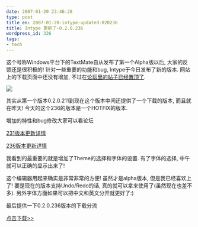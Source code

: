 ```yaml
---
date: 2007-01-20 23:46:28
type: post
title_en: 2007-01-20-intype-updated-020236
title: Intype 更新了-0.2.0.236
wordpress_id: 326
tags:
- tech
---
```


这个号称Windows平台下的TextMate自从发布了第一个Alpha版以后, 大家的反馈还是很积极的! 针对一些重要的功能和bug, Intype于今日发布了新的版本. 网站上的下载页面中还没有增加, 不过在[论坛里的帖子已经置顶了](http://intype.info/forums/discussion/155/intype-alpha-020236-hotfix-release/#Item_0).

[![](http://inotai.com/intype/FrontendModule/images/intype.png)](http://intype.info)

其实从第一个版本0.2.0.211到现在这个版本中间还提供了一个下载的版本, 而且就在昨天! 今天的这个236的版本是一个HOTFIX的版本.

增加的特性和bug修改大家可以看论坛

[231版本更新详情](http://intype.info/forums/discussion/139/intype-alpha-020231/#Item_0)

[236版本更新详情](http://intype.info/forums/discussion/155/intype-alpha-020236-hotfix-release/#Item_0)

我看到的最重要的就是增加了Theme的选择和字体的设置. 有了字体的选择, 中午就可以正确的显示出来了!

这个编辑器用起来确实是非常非常的方便! 虽然才是alpha版本, 但是我已经喜欢上了! 要是现在的版本支持Undo/Redo的话, 真的就可以拿来使用了(虽然现在也差不多). 另外字体方面如果可以把中文和英文分开就更好了:)

最后提供一下0.2.0.236版本的下载分流

[点击下载>>](http://www.box.net/lite/95f7acaloe)
